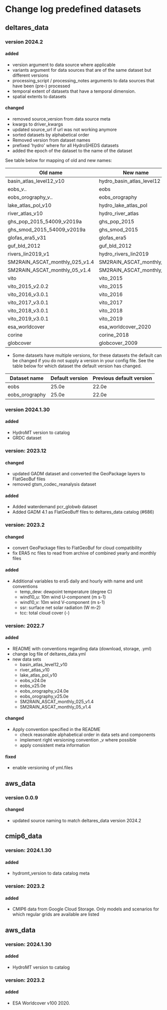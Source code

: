 # Change log predefined datasets

## deltares_data

### version 2024.2

#### added
- version argument to data source where applicable
- variants argument for data sources that are of the same dataset but different versions
- processing_script / processing_notes arguments to data sources that have been (pre-) processed
- temporal extent of datasets that have a temporal dimension.
- spatial extents to datasets

#### changed
- removed source_version from data source meta
- kwargs to driver_kwargs
- updated source_url if url was not working anymore
- sorted datasets by alphabetical order
- Removed version from dataset names
- prefixed 'hydro' where for all HydroSHEDS datasets
- added the epoch of the dataset to the name of the dataset

See table below for mapping of old and new names:

| Old name                       | New name                  |
|--------------------------------|---------------------------|
| basin_atlas_level12_v10        | hydro_basin_atlas_level12 |
| eobs_v..                       | eobs                      |
| eobs_orography_v..             | eobs_orography            |
| lake_atlas_pol_v10             | hydro_lake_atlas_pol      |
| river_atlas_v10                | hydro_river_atlas         |
| ghs_pop_2015_54009_v2019a      | ghs_pop_2015	             |
| ghs_smod_2015_54009_v2019a     | ghs_smod_2015             |
| glofas_era5_v31                | glofas_era5               |
| guf_bld_2012                   | guf_bld_2012              |
| rivers_lin2019_v1              | hydro_rivers_lin2019      |
| SM2RAIN_ASCAT_monthly_025_v1.4 | SM2RAIN_ASCAT_monthly_025 |
| SM2RAIN_ASCAT_monthly_05_v1.4  | SM2RAIN_ASCAT_monthly_05  |
| vito 					         | vito_2015                 |
| vito_2015_v2.0.2			   	 | vito_2015                 |
| vito_2016_v3.0.1               | vito_2016                 |
| vito_2017_v3.0.1               | vito_2017                 |
| vito_2018_v3.0.1               | vito_2018                 |
| vito_2019_v3.0.1               | vito_2019                 |
| esa_worldcover 			     | esa_worldcover_2020       |
| corine 					     | corine_2018               |
| globcover 				     | globcover_2009            |

- Some datasets have multiple versions, for these datasets the default can be changed if
you do not supply a version in your config file. See the table below for which dataset
the default version has changed.

| Dataset name   | Default version | Previous default version |
|----------------|-----------------|--------------------------|
| eobs           | 25.0e           | 22.0e                    |
| eobs_orography | 25.0e           | 22.0e                    |


### version 2024.1.30

#### added
- HydroMT version to catalog
- GRDC dataset


### version: 2023.12

#### changed
- updated GADM dataset and converted the GeoPackage layers to FlatGeoBuf files
- removed gtsm_codec_reanalysis dataset

#### added
- Added waterdemand pcr_globwb dataset
- Added GADM 4.1 as FlatGeoBuff files to deltares_data catalog (#686)


### version: 2023.2

#### changed
- convert GeoPackage files to FlatGeoBuf for cloud compatibility
- fix ERA5 nc files to read from archive of combined yearly and monthly files

#### added
- Additional variables to era5 daily and hourly with name and unit conventions
	- temp_dew: dewpoint temperature (degree C)
	- wind10_u: 10m wind U-component (m s-1)
	- wind10_v: 10m wind V-component (m s-1)
	- ssr: surface net solar radiation (W m-2)
	- tcc: total cloud cover (-)


### version: 2022.7

#### added

- README with conventions regarding data (download, storage, .yml)
- change log file of deltares_data.yml
- new data sets
	- basin_atlas_level12_v10
	- river_atlas_v10
	- lake_atlas_pol_v10
	- eobs_v24.0e
	- eobs_v25.0e
	- eobs_orography_v24.0e
	- eobs_orography_v25.0e
	- SM2RAIN_ASCAT_monthly_025_v1.4
	- SM2RAIN_ASCAT_monthly_05_v1.4

#### changed
- Apply convention specified in the README
	- check reasonable alphabetical order in data sets and components
	- implement right versioning convention _v where possible
	- apply consistent meta information

#### fixed
- enable versioning of yml.files

## aws_data

### version 0.0.9

#### changed
- updated source naming to match deltares_data version 2024.2

## cmip6_data

### version: 2024.1.30

#### added
- hydromt_version to data catalog meta


### version: 2023.2

#### added
- CMIP6 data from Google Cloud Storage. Only models and scenarios for which regular grids are available are listed

## aws_data

### version: 2024.1.30

#### added
- HydroMT version to catalog

### version: 2023.2

#### added
- ESA Worldcover v100 2020.
